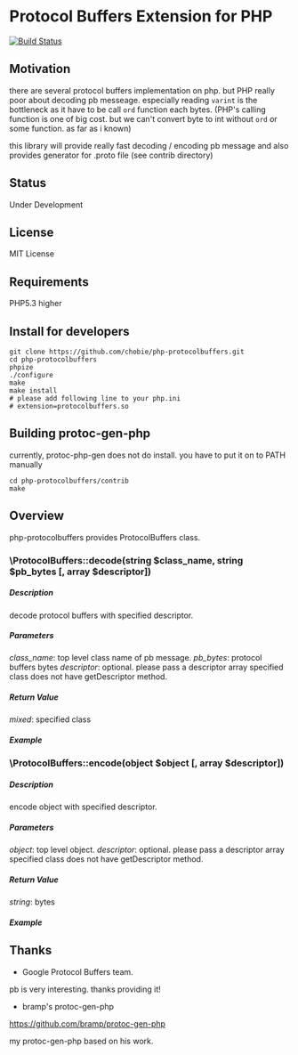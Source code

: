 Protocol Buffers Extension for PHP
==================================

[![Build Status](https://secure.travis-ci.org/chobie/php-protocolbuffers.png)](http://travis-ci.org/chobie/php-protocolbuffers)

Motivation
----------

there are several protocol buffers implementation on php. but PHP really poor about decoding pb messeage.
especially reading `varint` is the bottleneck as it have to be call `ord` function each bytes.
(PHP's calling function is one of big cost. but we can't convert byte to int without `ord` or some function. as far as i known)

this library will provide really fast decoding / encoding pb message and also provides generator for .proto file (see contrib directory)

Status
------

Under Development

License
-------

MIT License

Requirements
------------

PHP5.3 higher

Install for developers
----------------------

    git clone https://github.com/chobie/php-protocolbuffers.git
    cd php-protocolbuffers
    phpize
    ./configure
    make
    make install
    # please add following line to your php.ini
    # extension=protocolbuffers.so

Building protoc-gen-php
-----------------------

currently, protoc-php-gen does not do install. you have to put it on to PATH manually

    cd php-protocolbuffers/contrib
    make

Overview
--------

php-protocolbuffers provides ProtocolBuffers class.


### \ProtocolBuffers::decode(string $class_name, string $pb_bytes [, array $descriptor])

##### *Description*

decode protocol buffers with specified descriptor.

##### *Parameters*

*class_name*: top level class name of pb message.
*pb_bytes*: protocol buffers bytes
*descriptor*: optional. please pass a descriptor array specified class does not have getDescriptor method.

##### *Return Value*

*mixed*: specified class

##### *Example*


### \ProtocolBuffers::encode(object $object [, array $descriptor])

##### *Description*

encode object with specified descriptor.

##### *Parameters*

*object*: top level object.
*descriptor*: optional. please pass a descriptor array specified class does not have getDescriptor method.

##### *Return Value*

*string*: bytes

##### *Example*


Thanks
-------

- Google Protocol Buffers team.

pb is very interesting. thanks providing it!

- bramp's protoc-gen-php

https://github.com/bramp/protoc-gen-php

my protoc-gen-php based on his work.
